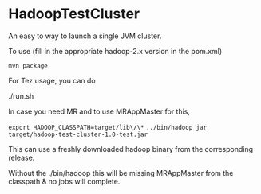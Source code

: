 HadoopTestCluster
=================

An easy to way to launch a single JVM cluster.

To use (fill in the appropriate hadoop-2.x version in the pom.xml)

`mvn package`

For Tez usage, you can do

./run.sh

In case you need MR and to use MRAppMaster for this,

`export HADOOP_CLASSPATH=target/lib\/\*`
`../bin/hadoop jar target/hadoop-test-cluster-1.0-test.jar`

This can use a freshly downloaded hadoop binary from the corresponding release.

Without the ./bin/hadoop this will be missing MRAppMaster from the classpath & no jobs will complete.
